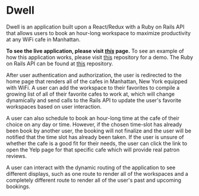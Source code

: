 # Dwell

Dwell is an application built upon a React/Redux with a Ruby on Rails API that allows users to book an hour-long workspace to maximize productivity at any WiFi cafe in Manhattan.

**To see the live application, please visit _[this](https://dwell-here.herokuapp.com/)_ page.** To see an example of how this application works, please visit [this](https://github.com/laurkim/dwell-demo) repository for a demo. The Ruby on Rails API can be found at [this](https://github.com/laurkim/DwellBackEnd) repository.

After user authentication and authorization, the user is redirected to the home page that renders all of the cafes in Manhattan, New York equipped with WiFi. A user can add the workspace to their favorites to compile a growing list of all of their favorite cafes to work at, which will change dynamically and send calls to the Rails API to update the user's favorite workspaces based on user interaction.

A user can also schedule to book an hour-long time at the cafe of their choice on any day or time. However, if the chosen time-slot has already been book by another user, the booking will not finalize and the user will be notified that the time slot has already been taken. If the user is unsure of whether the cafe is a good fit for their needs, the user can click the link to open the Yelp page for that specific cafe which will provide real patron reviews. 

A user can interact with the dynamic routing of the application to see different displays, such as one route to render all of the workspaces and a completely different route to render all of the user's past and upcoming bookings.
